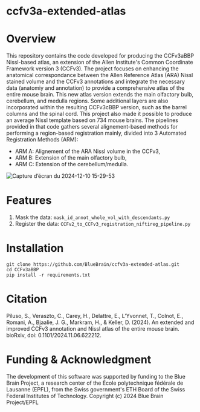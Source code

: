 # ccfv3a-extended-atlas

# Overview
This repository contains the code developed for producing the CCFv3aBBP Nissl-based atlas, an extension of the Allen Institute's Common Coordinate Framework version 3 (CCFv3).
The project focuses on enhancing the anatomical correspondance between the Allen Reference Atlas (ARA) Nissl stained volume and the CCFv3 annotations and integrate the necessary data (anatomiy and annotation) to provide a comprehensive atlas of the entire mouse brain.
This new atlas version extends the main olfactory bulb, cerebellum, and medulla regions. Some additional layers are also incorporated within the resulting CCFv3cBBP version, such as the barrel columns and the spinal cord.
This project also made it possible to produce an average Nissl template based on 734 mouse brains.
The pipelines provided in that code gathers several alignement-based methods for performing a region-based registration mainly, divided into 3 Automated Registration Methods (ARM):
- ARM A: Alignement of the ARA Nissl volume in the CCFv3,
- ARM B: Extension of the main olfactory bulb,
- ARM C: Extension of the cerebellum/medulla.

![Capture d’écran du 2024-12-10 15-29-53](https://github.com/user-attachments/assets/15d9a75e-ccf6-43d6-9da8-c69b0e10bd43)

# Features
1. Mask the data: `mask_id_annot_whole_vol_with_descendants.py`
2. Register the data: `CCFv2_to_CCFv3_registration_niftireg_pipeline.py`

# Installation
```
git clone https://github.com/BlueBrain/ccfv3a-extended-atlas.git
cd CCFv3aBBP  
pip install -r requirements.txt 
```

# Citation
Piluso, S., Veraszto, C., Carey, H., Delattre, E., L’Yvonnet, T., Colnot, E., Romani, A., Bjaalie, J. G., Markram, H., & Keller, D. (2024). An extended and improved CCFv3 annotation and Nissl atlas of the entire mouse brain. bioRxiv, doi: 0.1101/2024.11.06.622212.

# Funding & Acknowledgment
The development of this software was supported by funding to the Blue Brain Project, a research center of the École polytechnique fédérale de Lausanne (EPFL), from the Swiss government's ETH Board of the Swiss Federal Institutes of Technology.
Copyright (c) 2024 Blue Brain Project/EPFL
